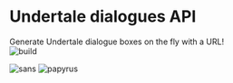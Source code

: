 # Undertale dialogues API

Generate Undertale dialogue boxes on the fly with a URL!
<br />
![build][build]

![sans][sans]
![papyrus][papyrus]

[build]: https://github.com/ElCholoGamer/undertale-dialogues/workflows/Build/badge.svg
[sans]: https://undertale-dialogues.herokuapp.com/sans?dialog=hey%20bud.%20want%20some%20hot%20dogs%3F
[papyrus]: https://undertale-dialogues.herokuapp.com/papyrus?dialog=LOOK%20SANS%2C%20I'M%20ON%20GITHUB!!

